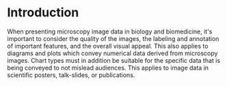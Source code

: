 # Introduction

When presenting microscopy image data in biology and biomedicine, it's important to consider the quality of the images, the labeling and annotation of important features, and the overall visual appeal. This also applies to diagrams and plots which convey numerical data derived from microscopy images. Chart types must in addition be suitable for the specific data that is being conveyed to not mislead audiences. This applies to image data in scientific posters, talk-slides, or publications. 

<!-- 
Commented out text not shown on the page

 -->